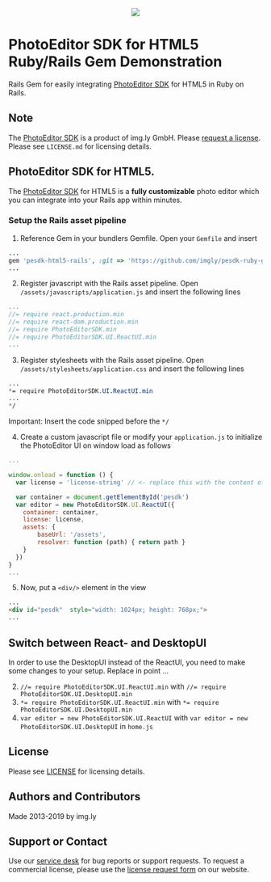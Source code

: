<p align="center">
  <img src="http://static.photoeditorsdk.com/logo.png" />
</p>

# PhotoEditor SDK for HTML5 Ruby/Rails Gem Demonstration
Rails Gem for easily integrating [PhotoEditor SDK](https://www.photoeditorsdk.com/?utm_campaign=Projects&utm_source=Github&utm_medium=Side_Projects&utm_content=Ruby-Gem-Demo) for HTML5 in Ruby on Rails.

## Note 
The [PhotoEditor SDK](https://www.photoeditorsdk.com/?utm_campaign=Projects&utm_source=Github&utm_medium=Side_Projects&utm_content=Ruby-Gem-Demo) is a product of img.ly GmbH. 
Please [request a license](https://www.https://account.photoeditorsdk.com/pricing?product=pesdk?utm_campaign=Projects&utm_source=Github&utm_medium=Side_Projects&utm_content=Ruby-Gem-Demo). Please see `LICENSE.md` for licensing details.


## PhotoEditor SDK for HTML5.
The [PhotoEditor SDK](https://www.photoeditorsdk.com/?utm_campaign=Projects&utm_source=Github&utm_medium=Side_Projects&utm_content=Ruby-Gem-Demo) for HTML5 is a **fully customizable** photo editor which you can integrate into your Rails app within minutes.

### Setup the Rails asset pipeline

1. Reference Gem in your bundlers Gemfile. Open your `Gemfile` and insert
```ruby
...
gem 'pesdk-html5-rails', :git => 'https://github.com/imgly/pesdk-ruby-gem-demo.git'
...
```
2. Register javascript with the Rails asset pipeline. Open `/assets/javascripts/application.js` and insert the following lines 

```javascript
...
//= require react.production.min
//= require react-dom.production.min
//= require PhotoEditorSDK.min
//= require PhotoEditorSDK.UI.ReactUI.min
...
```

3. Register stylesheets with the Rails asset pipeline.
Open `/assets/stylesheets/application.css` and insert the following lines
```css
...
*= require PhotoEditorSDK.UI.ReactUI.min
...
*/
```
Important: Insert the code snipped before the `*/`

4. Create a custom javascript file or modify your `application.js` to initialize the PhotoEditor UI on window load as follows 

```javascript
...

window.onload = function () {
  var license = 'license-string' // <- replace this with the content of your license file. The JSON-object needs to be in string format

  var container = document.getElementById('pesdk')  
  var editor = new PhotoEditorSDK.UI.ReactUI({
    container: container,
    license: license,
    assets: {
        baseUrl: '/assets', 
        resolver: function (path) { return path }
    }
  })
}
...

```

5. Now, put a `<div/>` element in the view 
```html
...
<div id="pesdk"  style="width: 1024px; height: 768px;">
...
```

## Switch between React- and DesktopUI
In order to use the DesktopUI instead of the ReactUI, you need to make some changes to your setup. Replace in point ...

2.  `//= require PhotoEditorSDK.UI.ReactUI.min` with `//= require PhotoEditorSDK.UI.DesktopUI.min`
3.  `*= require PhotoEditorSDK.UI.ReactUI.min` with `*= require PhotoEditorSDK.UI.DesktopUI.min`
4.  `var editor = new PhotoEditorSDK.UI.ReactUI` with `var editor = new PhotoEditorSDK.UI.DesktopUI` in `home.js`

## License
Please see [LICENSE](https://github.com/imgly/pesdk-html5-rails/blob/master/LICENSE.md) for licensing details.

## Authors and Contributors
Made 2013-2019 by img.ly

## Support or Contact
Use our [service desk](https://support.photoeditorsdk.com) for bug reports or support requests. To request a commercial license, please use the [license request form](https://www.https://account.photoeditorsdk.com/pricing?product=pesdk?utm_campaign=Projects&utm_source=Github&utm_medium=Side_Projects&utm_content=Ruby-Gem-Demo) on our website.


